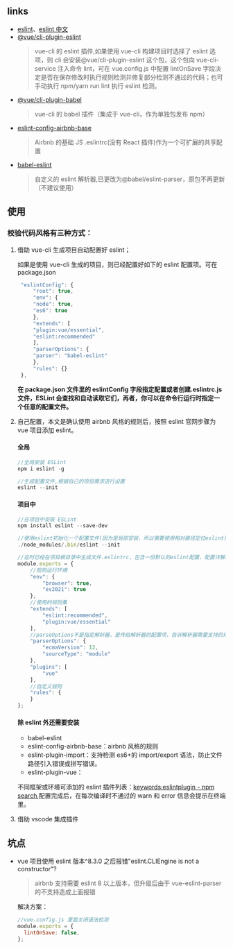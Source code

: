 ## links

- [eslint](https://eslint.org/)、[eslint 中文](https://eslint.bootcss.com/docs/user-guide/configuring)
- [@vue/cli-plugin-eslint](https://github.com/vuejs/vue-cli/tree/dev/packages/%40vue/cli-plugin-eslint)
  > vue-cli 的 eslint 插件,如果使用 vue-cli 构建项目时选择了 eslint 选项，则 cli 会安装@vue/cli-plugin-eslint 这个包，这个包向 vue-cli-service 注入命令 lint，可在 vue.config.js 中配置 lintOnSave 字段决定是否在保存修改时执行规则检测并修复部分检测不通过的代码；也可手动执行 npm/yarn run lint 执行 eslint 检测。
- [@vue/cli-plugin-babel](https://github.com/vuejs/vue-cli/tree/dev/packages/@vue/cli-plugin-babel#readme)
  > vue-cli 的 babel 插件（集成于 vue-cli，作为单独包发布 npm）
- [eslint-config-airbnb-base](https://github.com/airbnb/javascript)
  > Airbnb 的基础 JS .eslintrc(没有 React 插件)作为一个可扩展的共享配置
- [babel-eslint]()
  > 自定义的 eslint 解析器,已更改为@babel/eslint-parser，原包不再更新（不建议使用）

## 使用

### 校验代码风格有三种方式：

1. 借助 vue-cli 生成项目自动配置好 eslint；

   如果是使用 vue-cli 生成的项目，则已经配置好如下的 eslint 配置项。可在 package.json

   ```js
    "eslintConfig": {
        "root": true,
        "env": {
        "node": true,
        "es6": true
        },
        "extends": [
        "plugin:vue/essential",
        "eslint:recommended"
        ],
        "parserOptions": {
        "parser": "babel-eslint"
        },
        "rules": {}
    },
   ```

   **在 package.json 文件里的 eslintConfig 字段指定配置或者创建.eslintrc.js 文件，ESLint 会查找和自动读取它们，再者，你可以在命令行运行时指定一个任意的配置文件。**

2. 自己配置，本文是确认使用 airbnb 风格的规则后，按照 eslint 官网步骤为 vue 项目添加 eslint。

   #### 全局

   ```js
   //全局安装 ESLint
   npm i eslint -g

   //生成配置文件,根据自己的项目需求进行设置
   eslint --init
   ```

   #### 项目中

   ```js
   //在项目中安装 ESLint
   npm install eslint --save-dev

   //使用eslint初始化一个配置文件(因为是局部安装，所以需要使用相对路径定位eslint)
   ./node_modules/.bin/eslint --init

   //这时已经在项目根目录中生成文件.eslintrc，包含一份默认的eslint配置，配置详解。也可以不采用eslint --init指令生成一下配置文件，自己创建.eslintrc文件，配置相关选项。
   module.exports = {
       //规则运行环境
       "env": {
           "browser": true,
           "es2021": true
       },
       //使用的规则集
       "extends": [
           "eslint:recommended",
           "plugin:vue/essential"
       ],
       //parseOptions不是指定解析器，是传给解析器的配置项，告诉解析器需要支持的规则， 如：es2018，和项目是使用ecmaScript模块编写
       "parserOptions": {
           "ecmaVersion": 12,
           "sourceType": "module"
       },
       "plugins": [
           "vue"
       ],
       //自定义规则
       "rules": {
       }
   };
   ```

   #### 除 eslint 外还需要安装

   - babel-eslint
   - eslint-config-airbnb-base：airbnb 风格的规则
   - eslint-plugin-import：支持检测 es6+的 import/export 语法，防止文件路径引入错误或拼写错误。
   - eslint-plugin-vue：

   不同框架或环境可添加的 eslint 插件列表：[keywords:eslintplugin - npm search](https://www.npmjs.com/search?q=keywords:eslintplugin),配置完成后，在每次编译时不通过的 warn 和 error 信息会提示在终端里。

3. 借助 vscode 集成插件

## 坑点

- vue 项目使用 eslint 版本^8.3.0 之后报错"eslint.CLIEngine is not a constructor"?

  > airbnb 支持需要 eslint 8 以上版本，但升级后由于 vue-eslint-parser 的不支持造成上面报错

  解决方案：

  ```javascript
  //vue.config.js 里面关闭语法检测
  module.exports = {
    lintOnSave: false,
  };
  ```
